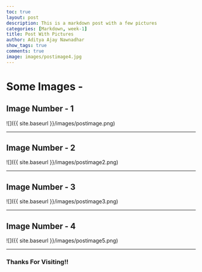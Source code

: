 ```yaml
---
toc: true
layout: post
description: This is a markdown post with a few pictures
categories: [Markdown, week-1]
title: Post With Pictures
author: Aditya Ajay Nawnadhar
show_tags: true
comments: true
image: images/postimage4.jpg
---
```


# Some Images -

## Image Number - 1
![]({{ site.baseurl }}/images/postimage.png)

---

## Image Number - 2
![]({{ site.baseurl }}/images/postimage2.png)

---

## Image Number - 3
![]({{ site.baseurl }}/images/postimage3.png)

---

## Image Number - 4
![]({{ site.baseurl }}/images/postimage5.png)

---

### Thanks For Visiting!!